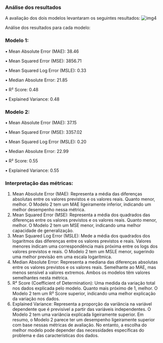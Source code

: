### Análise dos resultados

A avaliação dos dois modelos levantaram os seguintes resultados:
![img4](https://github.com/amandacordeiro/data_on_cloud/assets/50846753/6f098e41-458a-48d5-b69b-57fcc5703c4c)

Análise dos resultados para cada modelo:

### Modelo 1:
•	Mean Absolute Error (MAE): 38.46

•	Mean Squared Error (MSE): 3856.71

•	Mean Squared Log Error (MSLE): 0.33

•	Median Absolute Error: 21.85

•	R² Score: 0.48

•	Explained Variance: 0.48

### Modelo 2:
•	Mean Absolute Error (MAE): 37.15

•	Mean Squared Error (MSE): 3357.02

•	Mean Squared Log Error (MSLE): 0.20

•	Median Absolute Error: 22.99

•	R² Score: 0.55

•	Explained Variance: 0.55

### Interpretação das métricas:

1.	Mean Absolute Error (MAE): Representa a média das diferenças absolutas entre os valores previstos e os valores reais. Quanto menor, melhor. O Modelo 2 tem um MAE ligeiramente inferior, indicando um melhor desempenho nessa métrica.
2.	Mean Squared Error (MSE): Representa a média dos quadrados das diferenças entre os valores previstos e os valores reais. Quanto menor, melhor. O Modelo 2 tem um MSE menor, indicando uma melhor capacidade de generalização.
3.	Mean Squared Log Error (MSLE): Mede a média dos quadrados dos logaritmos das diferenças entre os valores previstos e reais. Valores menores indicam uma correspondência mais próxima entre os logs dos valores previstos e reais. O Modelo 2 tem um MSLE menor, sugerindo uma melhor previsão em uma escala logarítmica.
4.	Median Absolute Error: Representa a mediana das diferenças absolutas entre os valores previstos e os valores reais. Semelhante ao MAE, mas menos sensível a valores extremos. Ambos os modelos têm valores semelhantes nesta métrica.
5.	R² Score (Coefficient of Determination): Uma medida da variação total nos dados explicada pelo modelo. Quanto mais próximo de 1, melhor. O Modelo 2 tem um R² Score superior, indicando uma melhor explicação da variação nos dados.
6.	Explained Variance: Representa a proporção da variância na variável dependente que é previsível a partir das variáveis independentes. O Modelo 2 tem uma variância explicada ligeiramente superior.
Em resumo, o Modelo 2 parece ter um desempenho ligeiramente superior com base nessas métricas de avaliação. No entanto, a escolha do melhor modelo pode depender das necessidades específicas do problema e das características dos dados.

